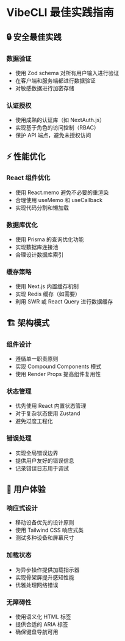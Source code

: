 # VibeCLI 最佳实践指南

## 🔒 安全最佳实践

### 数据验证
- 使用 Zod schema 对所有用户输入进行验证
- 在客户端和服务端都进行数据验证
- 对敏感数据进行加密存储

### 认证授权
- 使用成熟的认证库（如 NextAuth.js）
- 实现基于角色的访问控制（RBAC）
- 保护 API 端点，避免未授权访问

## ⚡ 性能优化

### React 组件优化
- 使用 React.memo 避免不必要的重渲染
- 合理使用 useMemo 和 useCallback
- 实现代码分割和懒加载

### 数据库优化
- 使用 Prisma 的查询优化功能
- 实现数据库连接池
- 合理设计数据库索引

### 缓存策略
- 使用 Next.js 内置缓存机制
- 实现 Redis 缓存（如需要）
- 利用 SWR 或 React Query 进行数据缓存

## 🏗 架构模式

### 组件设计
- 遵循单一职责原则
- 实现 Compound Components 模式
- 使用 Render Props 提高组件复用性

### 状态管理
- 优先使用 React 内置状态管理
- 对于复杂状态使用 Zustand
- 避免过度工程化

### 错误处理
- 实现全局错误边界
- 提供用户友好的错误信息
- 记录错误日志用于调试

## 📱 用户体验

### 响应式设计
- 移动设备优先的设计原则
- 使用 Tailwind CSS 响应式类
- 测试多种设备和屏幕尺寸

### 加载状态
- 为异步操作提供加载指示器
- 实现骨架屏提升感知性能
- 优雅处理网络错误

### 无障碍性
- 使用语义化 HTML 标签
- 提供合适的 ARIA 标签
- 确保键盘导航可用